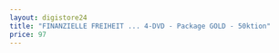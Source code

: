 ```yaml
---
layout: digistore24
title: "FINANZIELLE FREIHEIT ... 4-DVD - Package GOLD - 50ktion"
price: 97
---
```

